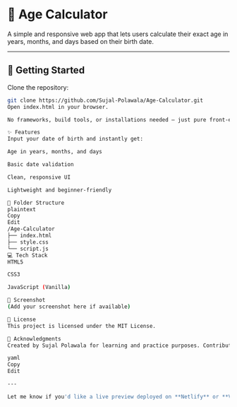 # 🧮 Age Calculator

A simple and responsive web app that lets users calculate their exact age in years, months, and days based on their birth date.

---

## 🚀 Getting Started

Clone the repository:

```bash
git clone https://github.com/Sujal-Polawala/Age-Calculator.git
Open index.html in your browser.

No frameworks, build tools, or installations needed — just pure front-end!

✨ Features
Input your date of birth and instantly get:

Age in years, months, and days

Basic date validation

Clean, responsive UI

Lightweight and beginner-friendly

📁 Folder Structure
plaintext
Copy
Edit
/Age-Calculator
├── index.html
├── style.css
└── script.js
💻 Tech Stack
HTML5

CSS3

JavaScript (Vanilla)

📸 Screenshot
(Add your screenshot here if available)

📜 License
This project is licensed under the MIT License.

🙌 Acknowledgments
Created by Sujal Polawala for learning and practice purposes. Contributions and feedback are welcome!

yaml
Copy
Edit

---

Let me know if you'd like a live preview deployed on **Netlify** or **Vercel**, or if you want to add
